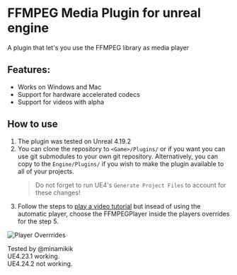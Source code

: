 FFMPEG Media Plugin for unreal engine 
===================================

A plugin that let's you use the FFMPEG library as media player


## Features:
   - Works on Windows and Mac
   - Support for hardware accelerated codecs
   - Support for videos with alpha   

## How to use

1. The plugin was tested on Unreal 4.19.2
2. You can clone the repository to `<Game>/Plugins/` or if you want you can use git submodules to your own git repository. Alternatively, you can copy to the `Engine/Plugins/` if you wish to make the plugin available to all of your projects.
   > Do not forget to run UE4's `Generate Project Files` to account for these changes!
3. Follow the steps to [play a video tutorial](https://docs.unrealengine.com/en-us/Engine/MediaFramework/HowTo/FileMediaSource) but insead of using the automatic player, choose the FFMPEGPlayer inside the players overrides for the step 5.


![Player Overrrides](https://github.com/bakjos/FFMPEGMedia/raw/master/docs/mediatype.png)

Tested by @minamikik  
UE4.23.1 working.  
UE4.24.2 not working.  
